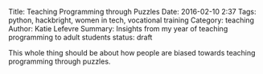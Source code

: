 Title: Teaching Programming through Puzzles
Date: 2016-02-10 2:37
Tags: python, hackbright, women in tech, vocational training
Category: teaching
Author: Katie Lefevre
Summary: Insights from my year of teaching programming to adult students
status: draft


This whole thing should be about how people are biased towards teaching programming through puzzles.


<!-- 

Honesty
Teachers of adult students are loath to give it.

Encouragement

Simple Examples
Imaginative students can use simple examples and extrapolate how to use them in concrete situations. You don't need to give examples that directly relate to what they might be doing on the job. Avoid mathy examples. It scares away some of the students
Hands On Experience

Learning Styles
Some students want puzzles to solve, some students do not. Especially in an environment of vocational training. I think there's a bias in 

Context

Authority
This part requires a lot of flexibility and maybe some acting skills. Some students need authority in a learning environment. Others __do not__. It's pretty amazing what learning environments do to people.

 -->
